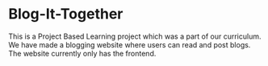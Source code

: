# Blog-It-Together
This is a Project Based Learning project which was a part of our curriculum. We have made a blogging website where users can read and post blogs. The website currently only has the frontend. 
